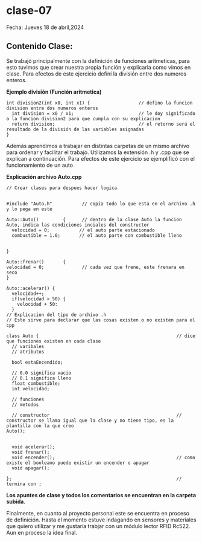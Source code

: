 # clase-07
Fecha: Jueves 18 de abril,2024

## Contenido Clase:
Se trabajó principalmente con la definición de funciones aritmeticas, para esto tuvimos que crear nuestra propia función y explicarla como vimos en clase. Para efectos de este ejercicio definí la división entre dos numeros enteros.

**Ejemplo división (Función aritmetica)**


```
int division2(int x0, int x1) {                  // defino la funcion division entre dos numeros enteros
  int division = x0 / x1;                        // le doy significado a la funcion division2 para que cumpla con su explicacion
  return division;                               // el retorno será el resultado de la división de las variables asignadas
}
```

Además aprendimos a trabajar en distintas carpetas de un mismo archivo para ordenar y facilitar el trabajo. Utilizamos la extensión .h y .cpp que se explican a continuación. Para efectos de este ejercicio se ejemplificó con el funcionamiento de un auto


**Explicación archivo Auto.cpp**

```
// Crear clases para despues hacer logica


#include "Auto.h"           // copia todo lo que esta en el archivo .h y lo pega en este

Auto::Auto()         {      // dentro de la clase Auto la funcion Auto, indica las condiciones inciales del constructor
  velocidad = 0;           // el auto parte estacionado
  combustible = 1.0;       // el auto parte con combustible lleno


}

Auto::frenar()       {
velocidad = 0;              // cada vez que frene, este frenara en seco
}

Auto::acelerar() {
  velocidad++;
  if(velocidad > 50) {
    velocidad + 50:
  }
// Explicacion del tipo de archivo .h
// Este sirve para declarar que las cosas existen o no existen para el cpp

class Auto {                                                   // dice que funciones existen en cada clase
  // varibales
  // atributos

  bool estaEncendido;

  // 0.0 significa vacio
  // 0.1 significa lleno
  float combustible;
  int velocidad;

  // funciones
  // metodos
  
  // constructor                                               // constructor se llama igual que la clase y no tiene tipo, es la plantilla con la que creo 
Auto();


  void acelerar();
  void frenar();
  void encender();                                             // como existe el booleano puede existir un encender o apagar
  void apagar();
  
};                                                             //  termina con ;
```


**Los apuntes de clase y todos los comentarios se encuentran en la carpeta subida.**







Finalmente, en cuanto al proyecto personal este se encuentra en proceso de definición. Hasta el momento estuve indagando en sensores y materiales que quiero utilizar y me gustaría trabjar con un módulo lector RFID Rc522. Aun en proceso la idea final.
